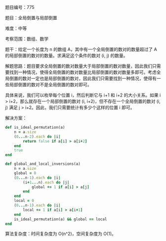 题目编号：775

题目：全局倒置与局部倒置

难度：中等

考察范围：数组、数学

题干：给定一个长度为 n 的数组 A，其中有一个全局倒置的数对的数量超过了 A 的局部倒置的数对的数量。求满足这个条件的数对 (i, j) 的数量。

解题思路：题目要求全局倒置的数对数量大于局部倒置的数对数量，因此我们只需要找到一种情况，使得全局倒置的数对数量比局部倒置的数对数量多即可。考虑全局倒置的数对一定也是局部倒置的数对，因此我们只需要找到一种情况，使得有一些局部倒置的数对不是全局倒置的数对即可。

具体来说，我们可以枚举每个位置 i，然后判断它与 i+1 和 i+2 的大小关系。如果 i > i+2，那么就存在一个局部倒置的数对 (i, i+2)，但不存在一个全局倒置的数对 (i, j) 满足 j > i+2。因此，我们只需要统计有多少个这样的位置 i 即可。

解决方案：

```ruby
def is_ideal_permutation(a)
    n = a.size
    (0...n-2).each do |i|
        return false if a[i] > a[i+2]
    end
    true
end

def global_and_local_inversions(a)
    n = a.size
    global = 0
    (0...n-1).each do |i|
        (i+1...n).each do |j|
            global += 1 if a[i] > a[j]
        end
    end
    local = 0
    (0...n-1).each do |i|
        local += 1 if a[i] > a[i+1]
    end
    is_ideal_permutation(a) && global == local
end
```

算法复杂度：时间复杂度为 O(n^2)，空间复杂度为 O(1)。